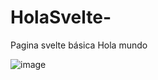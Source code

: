 # HolaSvelte-


Pagina svelte básica Hola mundo

![image](https://user-images.githubusercontent.com/11024621/226469569-a46453ed-2411-40e3-a95d-ab9e5037954d.png)
